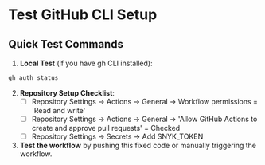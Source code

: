 # Test GitHub CLI Setup

## Quick Test Commands

1. **Local Test** (if you have gh CLI installed):
```bash
gh auth status
```

2. **Repository Setup Checklist**:
   - [ ] Repository Settings → Actions → General → Workflow permissions = 'Read and write'
   - [ ] Repository Settings → Actions → General → 'Allow GitHub Actions to create and approve pull requests' = Checked
   - [ ] Repository Settings → Secrets → Add SNYK_TOKEN

3. **Test the workflow** by pushing this fixed code or manually triggering the workflow.

